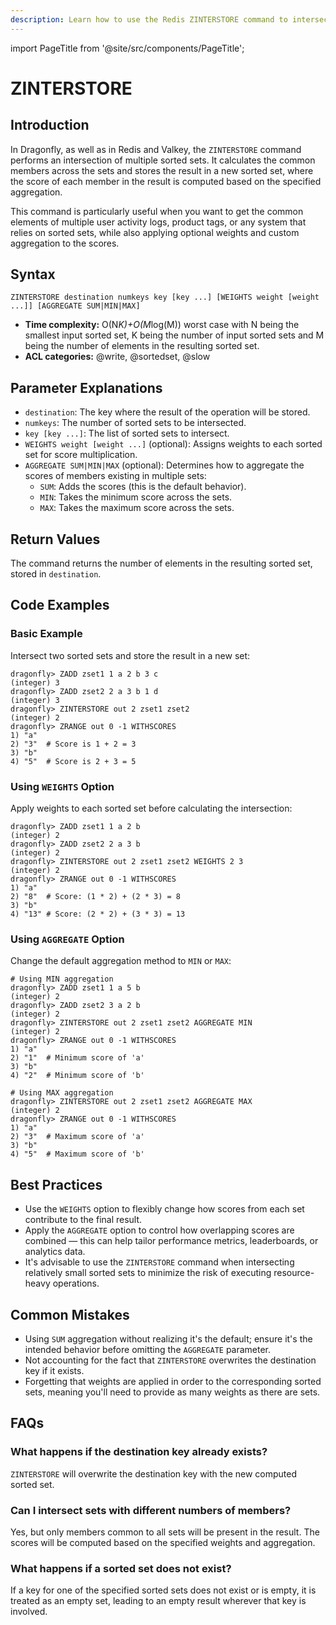 ```yaml
---
description: Learn how to use the Redis ZINTERSTORE command to intersect multiple sorted sets and store the result, plus expert tips beyond the official Redis docs.
---
```


import PageTitle from '@site/src/components/PageTitle';

# ZINTERSTORE

<PageTitle title="Redis ZINTERSTORE Explained (Better Than Official Docs)" />

## Introduction

In Dragonfly, as well as in Redis and Valkey, the `ZINTERSTORE` command performs an intersection of multiple sorted sets.
It calculates the common members across the sets and stores the result in a new sorted set, where the score of each member in the result is computed based on the specified aggregation.

This command is particularly useful when you want to get the common elements of multiple user activity logs, product tags, or any system that relies on sorted sets, while also applying optional weights and custom aggregation to the scores.

## Syntax

```shell
ZINTERSTORE destination numkeys key [key ...] [WEIGHTS weight [weight ...]] [AGGREGATE SUM|MIN|MAX]
```

- **Time complexity:** O(N*K)+O(M*log(M)) worst case with N being the smallest input sorted set, K being the number of input sorted sets and M being the number of elements in the resulting sorted set.
- **ACL categories:** @write, @sortedset, @slow

## Parameter Explanations

- `destination`: The key where the result of the operation will be stored.
- `numkeys`: The number of sorted sets to be intersected.
- `key [key ...]`: The list of sorted sets to intersect.
- `WEIGHTS weight [weight ...]` (optional): Assigns weights to each sorted set for score multiplication.
- `AGGREGATE SUM|MIN|MAX` (optional): Determines how to aggregate the scores of members existing in multiple sets:
  - `SUM`: Adds the scores (this is the default behavior).
  - `MIN`: Takes the minimum score across the sets.
  - `MAX`: Takes the maximum score across the sets.

## Return Values

The command returns the number of elements in the resulting sorted set, stored in `destination`.

## Code Examples

### Basic Example

Intersect two sorted sets and store the result in a new set:

```shell
dragonfly> ZADD zset1 1 a 2 b 3 c
(integer) 3
dragonfly> ZADD zset2 2 a 3 b 1 d
(integer) 3
dragonfly> ZINTERSTORE out 2 zset1 zset2
(integer) 2
dragonfly> ZRANGE out 0 -1 WITHSCORES
1) "a"
2) "3"  # Score is 1 + 2 = 3
3) "b"
4) "5"  # Score is 2 + 3 = 5
```

### Using `WEIGHTS` Option

Apply weights to each sorted set before calculating the intersection:

```shell
dragonfly> ZADD zset1 1 a 2 b
(integer) 2
dragonfly> ZADD zset2 2 a 3 b
(integer) 2
dragonfly> ZINTERSTORE out 2 zset1 zset2 WEIGHTS 2 3
(integer) 2
dragonfly> ZRANGE out 0 -1 WITHSCORES
1) "a"
2) "8"  # Score: (1 * 2) + (2 * 3) = 8
3) "b"
4) "13" # Score: (2 * 2) + (3 * 3) = 13
```

### Using `AGGREGATE` Option

Change the default aggregation method to `MIN` or `MAX`:

```shell
# Using MIN aggregation
dragonfly> ZADD zset1 1 a 5 b
(integer) 2
dragonfly> ZADD zset2 3 a 2 b
(integer) 2
dragonfly> ZINTERSTORE out 2 zset1 zset2 AGGREGATE MIN
(integer) 2
dragonfly> ZRANGE out 0 -1 WITHSCORES
1) "a"
2) "1"  # Minimum score of 'a'
3) "b"
4) "2"  # Minimum score of 'b'

# Using MAX aggregation
dragonfly> ZINTERSTORE out 2 zset1 zset2 AGGREGATE MAX
(integer) 2
dragonfly> ZRANGE out 0 -1 WITHSCORES
1) "a"
2) "3"  # Maximum score of 'a'
3) "b"
4) "5"  # Maximum score of 'b'
```

## Best Practices

- Use the `WEIGHTS` option to flexibly change how scores from each set contribute to the final result.
- Apply the `AGGREGATE` option to control how overlapping scores are combined — this can help tailor performance metrics, leaderboards, or analytics data.
- It's advisable to use the `ZINTERSTORE` command when intersecting relatively small sorted sets to minimize the risk of executing resource-heavy operations.

## Common Mistakes

- Using `SUM` aggregation without realizing it's the default; ensure it's the intended behavior before omitting the `AGGREGATE` parameter.
- Not accounting for the fact that `ZINTERSTORE` overwrites the destination key if it exists.
- Forgetting that weights are applied in order to the corresponding sorted sets, meaning you'll need to provide as many weights as there are sets.

## FAQs

### What happens if the destination key already exists?

`ZINTERSTORE` will overwrite the destination key with the new computed sorted set.

### Can I intersect sets with different numbers of members?

Yes, but only members common to all sets will be present in the result. The scores will be computed based on the specified weights and aggregation.

### What happens if a sorted set does not exist?

If a key for one of the specified sorted sets does not exist or is empty, it is treated as an empty set, leading to an empty result wherever that key is involved.
